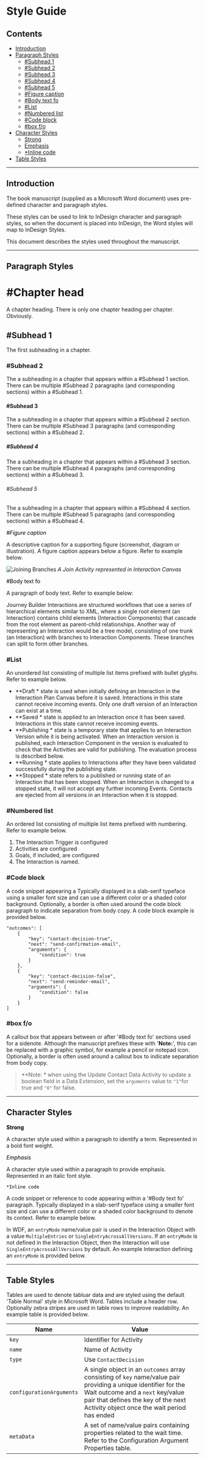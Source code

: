 # Style Guide

## Contents

* [Introduction](#introduction)
* [Paragraph Styles](#paragraph-styles)
  * [#Subhead 1](#subhead-1)
  * [#Subhead 2](#subhead-2)
  * [#Subhead 3](#subhead-3)
  * [#Subhead 4](#subhead-4)
  * [#Subhead 5](#subhead-5)
  * [#Figure caption](#figure-caption)
  * [#Body text fo](#body-text-fo)
  * [#List](#list)
  * [#Numbered list](#numbered-list)
  * [#Code block](#code-block)
  * [#box f/o](#box-fo)
* [Character Styles](#character-styles)
  * [Strong](#strong)
  * [Emphasis](#emphasis)
  * [*Inline code](#inline-code)
* [Table Styles](#table-styles)

* * *

## Introduction

The book manuscript (supplied as a Microsoft Word document) uses pre-defined character and paragraph styles.

These styles can be used to link to InDesign character and paragraph styles, so when the document is placed into InDesign, the Word styles will map to InDesign Styles.

This document describes the styles used throughout the manuscript.

* * *

## Paragraph Styles

# #Chapter head

A chapter heading. There is only one chapter heading per chapter. Obviously.

## #Subhead 1

The first subheading in a chapter.

### #Subhead 2

The a subheading in a chapter that appears within a #Subhead 1 section. There can be multiple #Subhead 2 paragraphs (and corresponding sections) within a #Subhead 1.

#### #Subhead 3

The a subheading in a chapter that appears within a #Subhead 2 section. There can be multiple #Subhead 3 paragraphs (and corresponding sections) within a #Subhead 2.

##### #Subhead 4

The a subheading in a chapter that appears within a #Subhead 3 section. There can be multiple #Subhead 4 paragraphs (and corresponding sections) within a #Subhead 3.

###### #Subhead 5

The a subheading in a chapter that appears within a #Subhead 4 section. There can be multiple #Subhead 5 paragraphs (and corresponding sections) within a #Subhead 4.

<a name="figure-caption" style="color:#000;">*#Figure caption*</a>

A descriptive caption for a supporting figure (screenshot, diagram or illustration). A figure caption appears below a figure. Refer to example below.

![Joining Branches](https://raw.githubusercontent.com/eliotharper/journey-builder-dev-guide/master/images/join-branches.png "A Join Activity represented in Interaction Canvas") *A Join Activity represented in Interaction Canvas*

<a name="body-text-fo" style="color:#000;">#Body text fo</a>

A paragraph of body text. Refer to example below:

Journey Builder Interactions are structured workflows that use a series of hierarchical elements similar to XML, where a single root element (an Interaction) contains child elements (Interaction Components) that cascade from the root element as parent-child relationships. Another way of representing an Interaction would be a tree model, consisting of one trunk (an Interaction) with branches to Interaction Components. These branches can split to form other branches.

### #List

An unordered list consisting of multiple list items prefixed with bullet glyphs. Refer to example below.

* **Draft  * state is used when initially defining an Interaction in the Interaction Plan Canvas before it is saved. Interactions in this state cannot receive incoming events. Only one draft version of an Interaction can exist at a time.
* **Saved  * state is applied to an Interaction once it has been saved. Interactions in this state cannot receive incoming events.
* **Publishing  * state is a temporary state that applies to an Interaction Version while it is being activated. When an Interaction version is published, each Interaction Component in the version is evaluated to check that the Activities are valid for publishing. The evaluation process is described below.
* **Running  * state applies to Interactions after they have been validated successfully during the publishing state.
* **Stopped  * state refers to a published or running state of an Interaction that has been stopped. When an Interaction is changed to a stopped state, it will not accept any further incoming Events. Contacts are ejected from all versions in an Interaction when it is stopped.

### #Numbered list

An ordered list consisting of multiple list items prefixed with numbering. Refer to example below.

1. The Interaction Trigger is configured
2. Activities are configured
3. Goals, if included, are configured
4. The Interaction is named.

### #Code block

A code snippet appearing a Typically displayed in a slab-serif typeface using a smaller font size and can use a different color or a shaded color background. Optionally, a border is often used around the code block paragraph to indicate separation from body copy. A code block example is provided below.

	"outcomes": [
	    {
	        "key": "contact-decision-true",
	        "next": "send-confirmation-email",
	        "arguments": {
	            "condition": true
	        }
	    },
	    {
	        "key": "contact-decision-false",
	        "next": "send-reminder-email",
	        "arguments": {
	            "condition": false
	        }
	    }
	]

### #box f/o

A callout box that appears between or after '#Body text fo' sections used for a sidenote. Although the manuscript prefixes these with '**Note:**', this can be replaced with a graphic symbol, for example a pencil or notepad icon. Optionally, a border is often used around a callout box to indicate separation from body copy.

> **Note:  * when using the Update Contact Data Activity to update a boolean field in a Data Extension, set the `arguments` value to `"1"`for true and `"0"` for false.

* * *

## Character Styles

<a name="strong" style="color:#000;">**Strong**</a>

A character style used within a paragraph to identify a term. Represented in a bold font weight.

<a name="emphasis" style="color:#000;">*Emphasis*</a>

A character style used within a paragraph to provide emphasis. Represented in an italic font style.

<a name="inline-code" style="color:#000;">`*Inline code`</a>

A code snippet or reference to code appearing within a '#Body text fo' paragraph. Typically displayed in a slab-serif typeface using a smaller font size and can use a different color or a shaded color background to denote its context. Refer to example below.

In WDF, an `entryMode` name/value pair is used in the Interaction Object with a value `MultipleEntries` or `SingleEntryAcrossAllVersions`. If an `entryMode` is not defined in the Interaction Object, then the Interaction will use `SingleEntryAcrossAllVersions` by default. An example Interaction defining an `entryMode` is provided below.

* * *

## Table Styles

Tables are used to denote tabluar data and are styled using the default 'Table Normal' style in Microsoft Word. Tables include a header row. Optionally zebra stripes are used in table rows to improve readability. An example table is provided below.

|Name|Value|
|----|----|
|`key`|Identifier for Activity|
|`name`|Name of Activity|
|`type`|Use `ContactDecision`|
|`configurationArguments`|A single object in an `outcomes` array consisting of `key` name/value pair providing a unique identifier for the Wait outcome and a `next` key/value pair that defines the key of the next Activity object once the wait period has ended|
|`metaData`|A set of name/value pairs containing properties related to the wait time. Refer to the Configuration Argument Properties table.|


